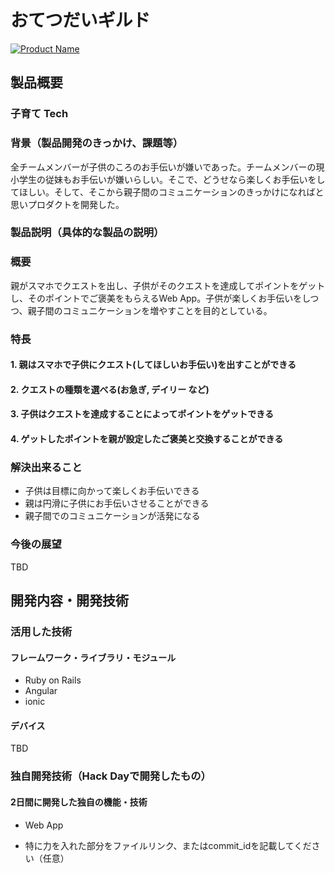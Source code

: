 # おてつだいギルド

[![Product Name](image.png)](https://www.youtube.com/watch?v=G5rULR53uMk)

## 製品概要
### 子育て Tech

### 背景（製品開発のきっかけ、課題等）
全チームメンバーが子供のころのお手伝いが嫌いであった。チームメンバーの現小学生の従妹もお手伝いが嫌いらしい。そこで、どうせなら楽しくお手伝いをしてほしい。そして、そこから親子間のコミュニケーションのきっかけになればと思いプロダクトを開発した。


### 製品説明（具体的な製品の説明）

### 概要
親がスマホでクエストを出し、子供がそのクエストを達成してポイントをゲットし、そのポイントでご褒美をもらえるWeb App。子供が楽しくお手伝いをしつつ、親子間のコミュニケーションを増やすことを目的としている。

### 特長

#### 1. 親はスマホで子供にクエスト(してほしいお手伝い)を出すことができる

#### 2. クエストの種類を選べる(お急ぎ, デイリー など)

#### 3. 子供はクエストを達成することによってポイントをゲットできる

#### 4. ゲットしたポイントを親が設定したご褒美と交換することができる

### 解決出来ること
* 子供は目標に向かって楽しくお手伝いできる
* 親は円滑に子供にお手伝いさせることができる
* 親子間でのコミュニケーションが活発になる

### 今後の展望
TBD


## 開発内容・開発技術
### 活用した技術

#### フレームワーク・ライブラリ・モジュール
* Ruby on Rails
* Angular
* ionic

#### デバイス
TBD 


### 独自開発技術（Hack Dayで開発したもの）
#### 2日間に開発した独自の機能・技術
* Web App

* 特に力を入れた部分をファイルリンク、またはcommit_idを記載してください（任意）